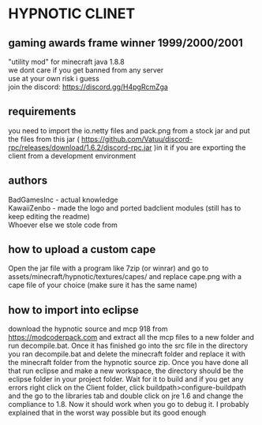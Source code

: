 # HYPNOTIC CLINET  
## gaming awards frame winner 1999/2000/2001  
"utility mod" for minecraft java 1.8.8  
we dont care if you get banned from any server  
use at your own risk i guess  
join the discord: https://discord.gg/H4pgRcmZga  
## requirements  
you need to import the io.netty files and pack.png from a stock jar and put the files from this jar ( https://github.com/Vatuu/discord-rpc/releases/download/1.6.2/discord-rpc.jar )in it 
if you are exporting the client from a development environment
  
## authors  
BadGamesInc - actual knowledge  
KawaiiZenbo - made the logo and ported badclient modules (still has to keep editing the readme)  
Whoever else we stole code from  
## how to upload a custom cape
Open the jar file with a program like 7zip (or winrar) and go to assets/minecraft/hypnotic/textures/capes/
and replace cape.png with a cape file of your choice (make sure it has the same name)
## how to import into eclipse
download the hypnotic source and mcp 918 from https://modcoderpack.com and extract all the mcp files
to a new folder and run decompile.bat. Once it has finished go into the src file in the directory
you ran decompile.bat and delete the minecraft folder and replace it with the minecraft folder from
the hypnotic source zip. Once you have done all that run eclipse and make a new workspace, the 
directory should be the eclipse folder in your project folder. Wait for it to build and if you get any
errors right click on the Client folder, click buildpath>configure-buildpath and the go to the libraries tab
and double click on jre 1.6 and change the compliance to 1.8. Now it should work when you go to debug it.
I probably explained that in the worst way possible but its good enough

